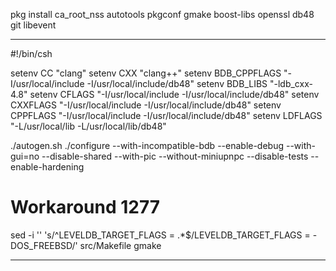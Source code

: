 pkg install ca_root_nss autotools pkgconf gmake boost-libs openssl db48 git libevent


----------------------------------------------------------------


#!/bin/csh

setenv CC "clang"
setenv CXX "clang++"
setenv BDB_CPPFLAGS "-I/usr/local/include -I/usr/local/include/db48"
setenv BDB_LIBS "-ldb_cxx-4.8"
setenv CFLAGS "-I/usr/local/include -I/usr/local/include/db48"
setenv CXXFLAGS "-I/usr/local/include -I/usr/local/include/db48"
setenv CPPFLAGS "-I/usr/local/include -I/usr/local/include/db48"
setenv LDFLAGS "-L/usr/local/lib -L/usr/local/lib/db48"

./autogen.sh
./configure --with-incompatible-bdb --enable-debug --with-gui=no --disable-shared --with-pic --without-miniupnpc --disable-tests --enable-hardening

# Workaround 1277
sed -i '' 's/^LEVELDB_TARGET_FLAGS = .*$/LEVELDB_TARGET_FLAGS = -DOS_FREEBSD/' src/Makefile
gmake


------------------------------------------------------------------
